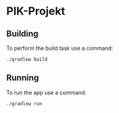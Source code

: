 # PIK-Projekt

## Building

To perform the build task use a command:
```
./gradlew build
```

## Running

To run the app use a command:
```
./gradlew run
```
